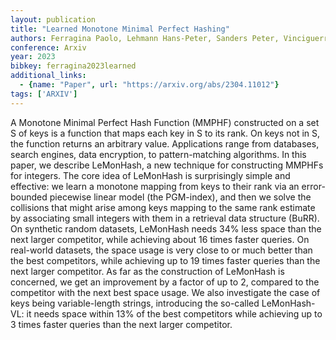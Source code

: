 ```yaml
---
layout: publication
title: "Learned Monotone Minimal Perfect Hashing"
authors: Ferragina Paolo, Lehmann Hans-Peter, Sanders Peter, Vinciguerra Giorgio
conference: Arxiv
year: 2023
bibkey: ferragina2023learned
additional_links:
  - {name: "Paper", url: "https://arxiv.org/abs/2304.11012"}
tags: ['ARXIV']
---
```

A Monotone Minimal Perfect Hash Function (MMPHF) constructed on a set S of keys is a function that maps each key in S to its rank. On keys not in S, the function returns an arbitrary value. Applications range from databases, search engines, data encryption, to pattern-matching algorithms. In this paper, we describe LeMonHash, a new technique for constructing MMPHFs for integers. The core idea of LeMonHash is surprisingly simple and effective: we learn a monotone mapping from keys to their rank via an error-bounded piecewise linear model (the PGM-index), and then we solve the collisions that might arise among keys mapping to the same rank estimate by associating small integers with them in a retrieval data structure (BuRR). On synthetic random datasets, LeMonHash needs 34% less space than the next larger competitor, while achieving about 16 times faster queries. On real-world datasets, the space usage is very close to or much better than the best competitors, while achieving up to 19 times faster queries than the next larger competitor. As far as the construction of LeMonHash is concerned, we get an improvement by a factor of up to 2, compared to the competitor with the next best space usage. We also investigate the case of keys being variable-length strings, introducing the so-called LeMonHash-VL: it needs space within 13% of the best competitors while achieving up to 3 times faster queries than the next larger competitor.